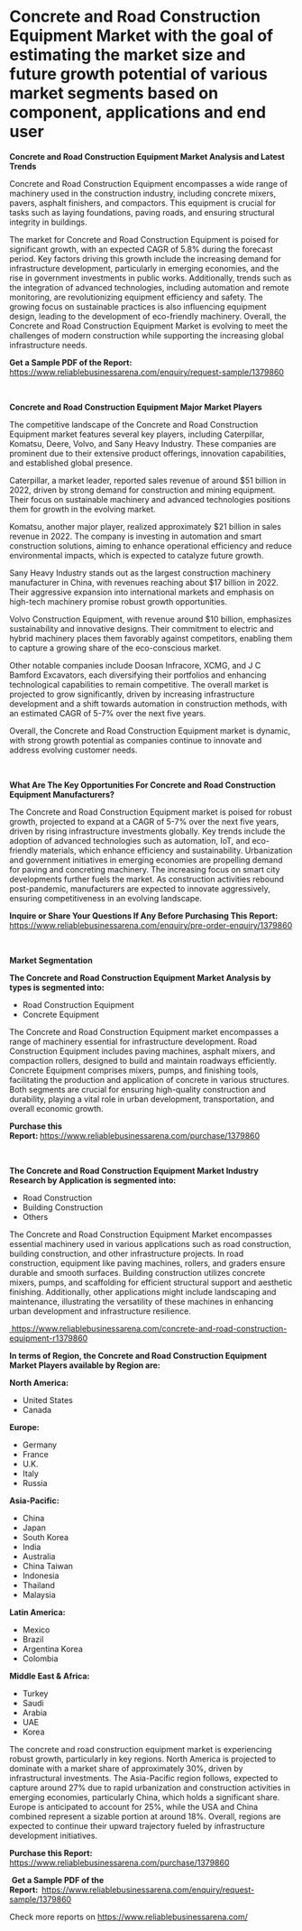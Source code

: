 <p><h1>Concrete and Road Construction Equipment Market with the goal of estimating the market size and future growth potential of various market segments based on component, applications and end user</h1></p><p><strong>Concrete and Road Construction Equipment Market Analysis and Latest Trends</strong></p>
<p><p>Concrete and Road Construction Equipment encompasses a wide range of machinery used in the construction industry, including concrete mixers, pavers, asphalt finishers, and compactors. This equipment is crucial for tasks such as laying foundations, paving roads, and ensuring structural integrity in buildings. </p><p>The market for Concrete and Road Construction Equipment is poised for significant growth, with an expected CAGR of 5.8% during the forecast period. Key factors driving this growth include the increasing demand for infrastructure development, particularly in emerging economies, and the rise in government investments in public works. Additionally, trends such as the integration of advanced technologies, including automation and remote monitoring, are revolutionizing equipment efficiency and safety. The growing focus on sustainable practices is also influencing equipment design, leading to the development of eco-friendly machinery. Overall, the Concrete and Road Construction Equipment Market is evolving to meet the challenges of modern construction while supporting the increasing global infrastructure needs.</p></p>
<p><strong>Get a Sample PDF of the Report:&nbsp;</strong> <a href="https://www.reliablebusinessarena.com/enquiry/request-sample/1379860?utm_campaign=3346&utm_medium=2&utm_source=Github&utm_content=ia&utm_term=11042025&utm_id=concrete-and-road-construction-equipment">https://www.reliablebusinessarena.com/enquiry/request-sample/1379860</a></p>
<p>&nbsp;</p>
<p><strong>Concrete and Road Construction Equipment Major Market Players</strong></p>
<p><p>The competitive landscape of the Concrete and Road Construction Equipment market features several key players, including Caterpillar, Komatsu, Deere, Volvo, and Sany Heavy Industry. These companies are prominent due to their extensive product offerings, innovation capabilities, and established global presence.</p><p>Caterpillar, a market leader, reported sales revenue of around $51 billion in 2022, driven by strong demand for construction and mining equipment. Their focus on sustainable machinery and advanced technologies positions them for growth in the evolving market.</p><p>Komatsu, another major player, realized approximately $21 billion in sales revenue in 2022. The company is investing in automation and smart construction solutions, aiming to enhance operational efficiency and reduce environmental impacts, which is expected to catalyze future growth.</p><p>Sany Heavy Industry stands out as the largest construction machinery manufacturer in China, with revenues reaching about $17 billion in 2022. Their aggressive expansion into international markets and emphasis on high-tech machinery promise robust growth opportunities.</p><p>Volvo Construction Equipment, with revenue around $10 billion, emphasizes sustainability and innovative designs. Their commitment to electric and hybrid machinery places them favorably against competitors, enabling them to capture a growing share of the eco-conscious market.</p><p>Other notable companies include Doosan Infracore, XCMG, and J C Bamford Excavators, each diversifying their portfolios and enhancing technological capabilities to remain competitive. The overall market is projected to grow significantly, driven by increasing infrastructure development and a shift towards automation in construction methods, with an estimated CAGR of 5-7% over the next five years.</p><p>Overall, the Concrete and Road Construction Equipment market is dynamic, with strong growth potential as companies continue to innovate and address evolving customer needs.</p></p>
<p>&nbsp;</p>
<p><strong>What Are The Key Opportunities For Concrete and Road Construction Equipment Manufacturers?</strong></p>
<p><p>The Concrete and Road Construction Equipment market is poised for robust growth, projected to expand at a CAGR of 5-7% over the next five years, driven by rising infrastructure investments globally. Key trends include the adoption of advanced technologies such as automation, IoT, and eco-friendly materials, which enhance efficiency and sustainability. Urbanization and government initiatives in emerging economies are propelling demand for paving and concreting machinery. The increasing focus on smart city developments further fuels the market. As construction activities rebound post-pandemic, manufacturers are expected to innovate aggressively, ensuring competitiveness in an evolving landscape.</p></p>
<p><strong>Inquire or Share Your Questions If Any Before Purchasing This Report:</strong> <a href="https://www.reliablebusinessarena.com/enquiry/pre-order-enquiry/1379860?utm_campaign=3346&utm_medium=2&utm_source=Github&utm_content=ia&utm_term=11042025&utm_id=concrete-and-road-construction-equipment">https://www.reliablebusinessarena.com/enquiry/pre-order-enquiry/1379860</a></p>
<p>&nbsp;</p>
<p><strong>Market Segmentation</strong></p>
<p><strong>The Concrete and Road Construction Equipment Market Analysis by types is segmented into:</strong></p>
<p><ul><li>Road Construction Equipment</li><li>Concrete Equipment</li></ul></p>
<p><p>The Concrete and Road Construction Equipment market encompasses a range of machinery essential for infrastructure development. Road Construction Equipment includes paving machines, asphalt mixers, and compaction rollers, designed to build and maintain roadways efficiently. Concrete Equipment comprises mixers, pumps, and finishing tools, facilitating the production and application of concrete in various structures. Both segments are crucial for ensuring high-quality construction and durability, playing a vital role in urban development, transportation, and overall economic growth.</p></p>
<p><strong>Purchase this Report:&nbsp;</strong><a href="https://www.reliablebusinessarena.com/purchase/1379860?utm_campaign=3346&utm_medium=2&utm_source=Github&utm_content=ia&utm_term=11042025&utm_id=concrete-and-road-construction-equipment">https://www.reliablebusinessarena.com/purchase/1379860</a></p>
<p>&nbsp;</p>
<p><strong>The Concrete and Road Construction Equipment Market Industry Research by Application is segmented into:</strong></p>
<p><ul><li>Road Construction</li><li>Building Construction</li><li>Others</li></ul></p>
<p><p>The Concrete and Road Construction Equipment Market encompasses essential machinery used in various applications such as road construction, building construction, and other infrastructure projects. In road construction, equipment like paving machines, rollers, and graders ensure durable and smooth surfaces. Building construction utilizes concrete mixers, pumps, and scaffolding for efficient structural support and aesthetic finishing. Additionally, other applications might include landscaping and maintenance, illustrating the versatility of these machines in enhancing urban development and infrastructure resilience.</p></p>
<p><a href="https://www.reliablebusinessarena.com/concrete-and-road-construction-equipment-r1379860?utm_campaign=3346&utm_medium=2&utm_source=Github&utm_content=ia&utm_term=11042025&utm_id=concrete-and-road-construction-equipment">&nbsp;https://www.reliablebusinessarena.com/concrete-and-road-construction-equipment-r1379860</a></p>
<p><strong>In terms of Region, the Concrete and Road Construction Equipment Market Players available by Region are:</strong></p>
<p>
    <p> <strong> North America: </strong>
        <ul>
            <li>United States</li>
            <li>Canada</li>
        </ul>
        </p> 
    <p> <strong> Europe: </strong>
        <ul>
            <li>Germany</li>
            <li>France</li>
            <li>U.K.</li>
            <li>Italy</li>
            <li>Russia</li>
        </ul>
        </p> 
    <p> <strong> Asia-Pacific: </strong>
        <ul>
            <li>China</li>
            <li>Japan</li>
            <li>South Korea</li>
            <li>India</li>
            <li>Australia</li>
            <li>China Taiwan</li>
            <li>Indonesia</li>
            <li>Thailand</li>
            <li>Malaysia</li>
        </ul>
        </p> 
    <p> <strong> Latin America: </strong>
        <ul>
            <li>Mexico</li>
            <li>Brazil</li>
            <li>Argentina Korea</li>
            <li>Colombia</li>
        </ul>
        </p> 
    <p> <strong> Middle East & Africa: </strong>
        <ul>
            <li>Turkey</li>
            <li>Saudi</li>
            <li>Arabia</li>
            <li>UAE</li>
            <li>Korea</li>
        </ul>
    </p>
    </p>
<p><p>The concrete and road construction equipment market is experiencing robust growth, particularly in key regions. North America is projected to dominate with a market share of approximately 30%, driven by infrastructural investments. The Asia-Pacific region follows, expected to capture around 27% due to rapid urbanization and construction activities in emerging economies, particularly China, which holds a significant share. Europe is anticipated to account for 25%, while the USA and China combined represent a sizable portion at around 18%. Overall, regions are expected to continue their upward trajectory fueled by infrastructure development initiatives.</p></p>
<p><strong>Purchase this Report: </strong><a href="https://www.reliablebusinessarena.com/purchase/1379860?utm_campaign=3346&utm_medium=2&utm_source=Github&utm_content=ia&utm_term=11042025&utm_id=concrete-and-road-construction-equipment">https://www.reliablebusinessarena.com/purchase/1379860</a></p>
<p>&nbsp;<strong>Get a Sample PDF of the Report:&nbsp;&nbsp;</strong><a href="https://www.reliablebusinessarena.com/enquiry/request-sample/1379860?utm_campaign=3346&utm_medium=2&utm_source=Github&utm_content=ia&utm_term=11042025&utm_id=concrete-and-road-construction-equipment">https://www.reliablebusinessarena.com/enquiry/request-sample/1379860</a></p>
<p><strong></strong></p>
<p>Check more reports on <a href="https://www.reliablebusinessarena.com/?utm_campaign=3346&utm_medium=2&utm_source=Github&utm_content=ia&utm_term=11042025&utm_id=concrete-and-road-construction-equipment">https://www.reliablebusinessarena.com/</a></p>